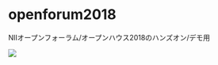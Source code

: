 # openforum2018

NIIオープンフォーラム/オープンハウス2018のハンズオン/デモ用

<a href="http://play-with-docker.com?stack=https://raw.githubusercontent.com/mnagaku/openforum2018/master/docker-compose.yml"><img src="https://raw.githubusercontent.com/play-with-docker/stacks/master/assets/images/button.png" /></a>
